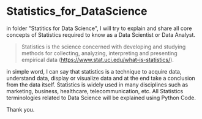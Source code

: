 # Statistics_for_DataScience

in folder "Statitics for Data Science", I will try to explain and share all core concepts of Statistics required to know as a Data Scientist or Data Analyst.

> Statistics is the science concerned with developing and studying methods for collecting, analyzing, interpreting and presenting empirical data (https://www.stat.uci.edu/what-is-statistics/).

in simple word, I can say that statistics is a technique to acquire data, understand data, display or visualize data and at the end take a conclusion from the data itself. Statistics is widely used in many disciplines such as marketing, business, healthcare, telecommunication, etc. All Statistics terminologies related to Data Science will be explained using Python Code.

Thank you.
